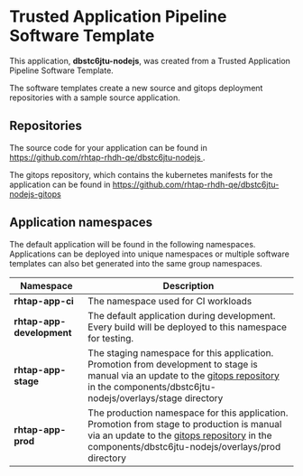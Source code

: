 # Trusted Application Pipeline Software Template

This application, **dbstc6jtu-nodejs**, was created from a Trusted Application Pipeline Software Template.

The software templates create a new source and gitops deployment repositories with a sample source application. 

## Repositories

The source code for your application can be found in [https://github.com/rhtap-rhdh-qe/dbstc6jtu-nodejs ](https://github.com/rhtap-rhdh-qe/dbstc6jtu-nodejs ).
 
The gitops repository, which contains the kubernetes manifests for the application can be found in 
[https://github.com/rhtap-rhdh-qe/dbstc6jtu-nodejs-gitops ](https://github.com/rhtap-rhdh-qe/dbstc6jtu-nodejs-gitops ) 

## Application namespaces 

The default application will be found in the following namespaces. Applications can be deployed into unique namespaces or multiple software templates can also bet generated into the same group namespaces.  

|  Namespace   |  Description   |  
| -------- | -------- |
| **rhtap-app-ci** | The namespace used for CI workloads |
| **rhtap-app-development** | The default application during development. Every build will be deployed to this namespace for testing. |
| **rhtap-app-stage** | The staging namespace for this application. Promotion from development to stage is manual via an update to the [gitops repository](https://github.com/rhtap-rhdh-qe/dbstc6jtu-nodejs-gitops ) in the components/dbstc6jtu-nodejs/overlays/stage directory |
| **rhtap-app-prod** | The production namespace for this application. Promotion from stage to production is manual via an update to the [gitops repository](https://github.com/rhtap-rhdh-qe/dbstc6jtu-nodejs-gitops ) in the components/dbstc6jtu-nodejs/overlays/prod directory |